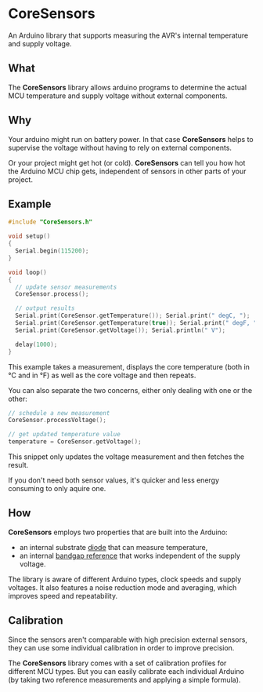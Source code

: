 # CoreSensors
An Arduino library that supports measuring the AVR's internal temperature and supply voltage.

## What

The **CoreSensors** library allows arduino programs to determine the actual MCU temperature and supply voltage without external components.

## Why

Your arduino might run on battery power.
In that case **CoreSensors** helps to supervise the voltage without having to rely on external components.

Or your project might get hot (or cold).
**CoreSensors** can tell you how hot the Arduino MCU chip gets, independent of sensors in other parts of your project.

## Example

```c++
#include "CoreSensors.h"

void setup()
{
  Serial.begin(115200);
}

void loop()
{
  // update sensor measurements
  CoreSensor.process();

  // output results
  Serial.print(CoreSensor.getTemperature()); Serial.print(" degC, ");
  Serial.print(CoreSensor.getTemperature(true)); Serial.print(" degF, ");
  Serial.print(CoreSensor.getVoltage()); Serial.println(" V");

  delay(1000);
}
```

This example takes a measurement, displays the core temperature (both in °C and in °F) as well as the core voltage and then repeats.

You can also separate the two concerns, either only dealing with one or the other:

```c++
// schedule a new measurement
CoreSensor.processVoltage();

// get updated temperature value
temperature = CoreSensor.getVoltage();
```

This snippet only updates the voltage measurement and then fetches the result.

If you don't need both sensor values, it's quicker and less energy consuming to only aquire one.

## How

**CoreSensors** employs two properties that are built into the Arduino:
- an internal substrate [diode](https://en.wikipedia.org/wiki/Diode#Temperature_measurements) that can measure temperature,
- an internal [bandgap reference](https://en.wikipedia.org/wiki/Bandgap_voltage_reference) that works independent of the supply voltage.

The library is aware of different Arduino types, clock speeds and supply voltages. It also features a noise reduction mode and averaging, which improves speed and repeatability.

## Calibration

Since the sensors aren't comparable with high precision external sensors, they can use some individual calibration in order to improve precision.

The **CoreSensors** library comes with a set of calibration profiles for different MCU types. But you can easily calibrate each individual Arduino (by taking two reference measurements and applying a simple formula).
